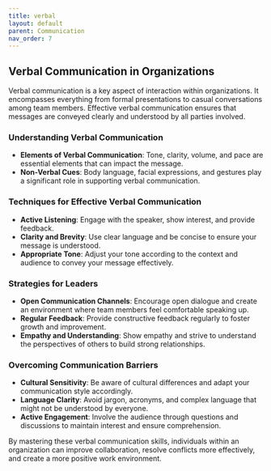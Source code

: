 ```yaml
---
title: verbal
layout: default 
parent: Communication
nav_order: 7
---
```


## Verbal Communication in Organizations

Verbal communication is a key aspect of interaction within organizations. It encompasses everything from formal presentations to casual conversations among team members. Effective verbal communication ensures that messages are conveyed clearly and understood by all parties involved.

### Understanding Verbal Communication

- **Elements of Verbal Communication**: Tone, clarity, volume, and pace are essential elements that can impact the message.
- **Non-Verbal Cues**: Body language, facial expressions, and gestures play a significant role in supporting verbal communication.

### Techniques for Effective Verbal Communication

- **Active Listening**: Engage with the speaker, show interest, and provide feedback.
- **Clarity and Brevity**: Use clear language and be concise to ensure your message is understood.
- **Appropriate Tone**: Adjust your tone according to the context and audience to convey your message effectively.

### Strategies for Leaders

- **Open Communication Channels**: Encourage open dialogue and create an environment where team members feel comfortable speaking up.
- **Regular Feedback**: Provide constructive feedback regularly to foster growth and improvement.
- **Empathy and Understanding**: Show empathy and strive to understand the perspectives of others to build strong relationships.

### Overcoming Communication Barriers

- **Cultural Sensitivity**: Be aware of cultural differences and adapt your communication style accordingly.
- **Language Clarity**: Avoid jargon, acronyms, and complex language that might not be understood by everyone.
- **Active Engagement**: Involve the audience through questions and discussions to maintain interest and ensure comprehension.

By mastering these verbal communication skills, individuals within an organization can improve collaboration, resolve conflicts more effectively, and create a more positive work environment.
